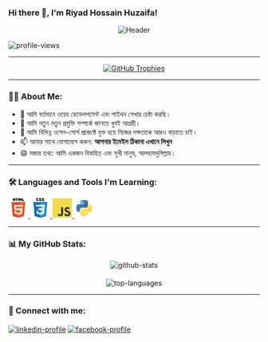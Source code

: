 ### Hi there 👋, I'm Riyad Hossain Huzaifa!

<p align="center">
  <img src="https://raw.githubusercontent.com/halfrost/halfrost/master/icons/header_.png" alt="Header" width="1000"/>
</p>

<p align="left"> 
  <img src="https://komarev.com/ghpvc/?username=huzaifahossainriyad&label=Profile%20views&color=0e75b6&style=flat" alt="profile-views" />
</p>

---

<p align="center">
  <a href="https://github.com/ryo-ma/github-profile-trophy">
    <img src="https://github-profile-trophy.vercel.app/?username=huzaifahossainriyad&theme=dracula&column=7" alt="GitHub Trophies"/>
  </a>
</p>

---

### 👨‍💻 About Me:
- 🔭 আমি বর্তমানে ওয়েব ডেভেলপমেন্ট এবং পাইথন শেখার চেষ্টা করছি।
- 🌱 আমি নতুন নতুন প্রযুক্তি সম্পর্কে জানতে খুবই আগ্রহী।
- 👯 আমি বিভিন্ন ওপেন-সোর্স প্রজেক্টে যুক্ত হয়ে নিজের দক্ষতাকে আরও বাড়াতে চাই।
- 📫 আমার সাথে যোগাযোগ করুন: **আপনার ইমেইল ঠিকানা এখানে লিখুন**
- 😄 মজার তথ্য: আমি একজন বিবাহিত এবং সুখী মানুষ, আলহামদুলিল্লাহ।

---

### 🛠️ Languages and Tools I'm Learning:

<p align="left">
  <a href="https://www.w3.org/html/" target="_blank" rel="noreferrer"> <img src="https://raw.githubusercontent.com/devicons/devicon/master/icons/html5/html5-original-wordmark.svg" alt="html5" width="40" height="40"/> </a>
  <a href="https://www.w3schools.com/css/" target="_blank" rel="noreferrer"> <img src="https://raw.githubusercontent.com/devicons/devicon/master/icons/css3/css3-original-wordmark.svg" alt="css3" width="40" height="40"/> </a>
  <a href="https://developer.mozilla.org/en-US/docs/Web/JavaScript" target="_blank" rel="noreferrer"> <img src="https://raw.githubusercontent.com/devicons/devicon/master/icons/javascript/javascript-original.svg" alt="javascript" width="40" height="40"/> </a>
  <a href="https://www.python.org" target="_blank" rel="noreferrer"> <img src="https://raw.githubusercontent.com/devicons/devicon/master/icons/python/python-original.svg" alt="python" width="40" height="40"/> </a>
</p>

---

### 📊 My GitHub Stats:

<p align="center">
  <img align="center" src="https://github-readme-stats.vercel.app/api?username=huzaifahossainriyad&show_icons=true&locale=en&theme=tokyonight" alt="github-stats" />
  <br/><br/>
  <img align="center" src="https://github-readme-stats.vercel.app/api/top-langs?username=huzaifahossainriyad&layout=compact&locale=en&theme=tokyonight" alt="top-languages" />
</p>

---

### 🤝 Connect with me:

<p align="left">
  <a href="https://linkedin.com/in/your-linkedin-profile" target="blank"><img align="center" src="https://raw.githubusercontent.com/rahuldkjain/github-profile-readme-generator/master/src/images/icons/Social/linked-in-alt.svg" alt="linkedin-profile" height="30" width="40" /></a>
  <a href="[https://facebook.com/your-facebook-profile](https://www.facebook.com/riyadhossainhuzaifa.humayra/)" target="blank"><img align="center" src="https://raw.githubusercontent.com/rahuldkjain/github-profile-readme-generator/master/src/images/icons/Social/facebook.svg" alt="facebook-profile" height="30" width="40" /></a>
</p>
